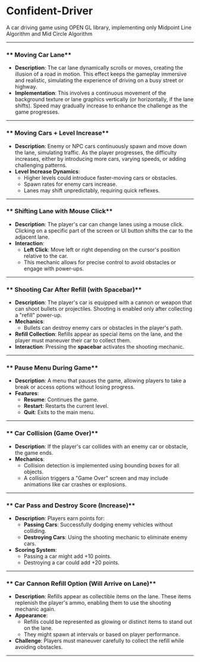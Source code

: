 # Confident-Driver
A car driving game using OPEN GL library, implementing only Midpoint Line Algorithm and Mid Circle Algorithm

---

### ** Moving Car Lane**
- **Description**: The car lane dynamically scrolls or moves, creating the illusion of a road in motion. This effect keeps the gameplay immersive and realistic, simulating the experience of driving on a busy street or highway.
- **Implementation**: This involves a continuous movement of the background texture or lane graphics vertically (or horizontally, if the lane shifts). Speed may gradually increase to enhance the challenge as the game progresses.


---

### ** Moving Cars + Level Increase**
- **Description**: Enemy or NPC cars continuously spawn and move down the lane, simulating traffic. As the player progresses, the difficulty increases, either by introducing more cars, varying speeds, or adding challenging patterns.
- **Level Increase Dynamics**: 
  - Higher levels could introduce faster-moving cars or obstacles.
  - Spawn rates for enemy cars increase.
  - Lanes may shift unpredictably, requiring quick reflexes.

---

### ** Shifting Lane with Mouse Click**
- **Description**: The player's car can change lanes using a mouse click. Clicking on a specific part of the screen or UI button shifts the car to the adjacent lane.
- **Interaction**:
  - **Left Click**: Move left or right depending on the cursor's position relative to the car.
  - This mechanic allows for precise control to avoid obstacles or engage with power-ups.

---

### ** Shooting Car After Refill (with Spacebar)**
- **Description**: The player's car is equipped with a cannon or weapon that can shoot bullets or projectiles. Shooting is enabled only after collecting a "refill" power-up.
- **Mechanics**:
  - Bullets can destroy enemy cars or obstacles in the player's path.
- **Refill Collection**: Refills appear as special items on the lane, and the player must maneuver their car to collect them.
- **Interaction**: Pressing the **spacebar** activates the shooting mechanic.
---

### ** Pause Menu During Game**
- **Description**: A menu that pauses the game, allowing players to take a break or access options without losing progress.
- **Features**:
  - **Resume**: Continues the game.
  - **Restart**: Restarts the current level.
  - **Quit**: Exits to the main menu.


---

### ** Car Collision (Game Over)**
- **Description**: If the player's car collides with an enemy car or obstacle, the game ends.
- **Mechanics**:
  - Collision detection is implemented using bounding boxes for all objects.
  - A collision triggers a "Game Over" screen and may include animations like car crashes or explosions.


---

### ** Car Pass and Destroy Score (Increase)**
- **Description**: Players earn points for:
  - **Passing Cars**: Successfully dodging enemy vehicles without colliding.
  - **Destroying Cars**: Using the shooting mechanic to eliminate enemy cars.
- **Scoring System**:
  - Passing a car might add +10 points.
  - Destroying a car could add +20 points.


---

### ** Car Cannon Refill Option (Will Arrive on Lane)**
- **Description**: Refills appear as collectible items on the lane. These items replenish the player's ammo, enabling them to use the shooting mechanic again.
- **Appearance**:
  - Refills could be represented as glowing or distinct items to stand out on the lane.
  - They might spawn at intervals or based on player performance.
- **Challenge**: Players must maneuver carefully to collect the refill while avoiding obstacles.

---


